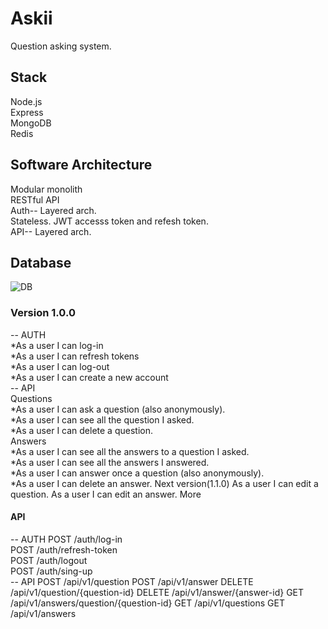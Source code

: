 # Askii  
Question asking system.
## Stack  
Node.js  
Express  
MongoDB    
Redis
## Software Architecture  
Modular monolith  
RESTful API  
Auth-- Layered arch.  
Stateless. JWT accesss token and refesh token.  
API-- Layered arch. 

## Database
![DB](./assets/database.png)  
### Version 1.0.0
-- AUTH  
*As a user I can log-in  
*As a user I can refresh tokens  
*As a user I can log-out  
*As a user I can create a new account    
-- API  
Questions  
*As a user I can ask a question (also anonymously).  
*As a user I can see all the question I asked.  
*As a user I can delete a question.  
Answers  
*As a user I can see all the answers to a question I asked.   
*As a user I can see all the answers I answered.  
*As a user I can answer once a question (also anonymously).   
*As a user I can delete an answer.
Next version(1.1.0)
As a user I can edit a question.
As a user I can edit an answer.
More
#### API
-- AUTH
POST /auth/log-in  
POST /auth/refresh-token  
POST /auth/logout  
POST /auth/sing-up  
-- API 
POST /api/v1/question
POST /api/v1/answer
DELETE /api/v1/question/{question-id}
DELETE /api/v1/answer/{answer-id}
GET /api/v1/answers/question/{question-id}
GET /api/v1/questions
GET /api/v1/answers


